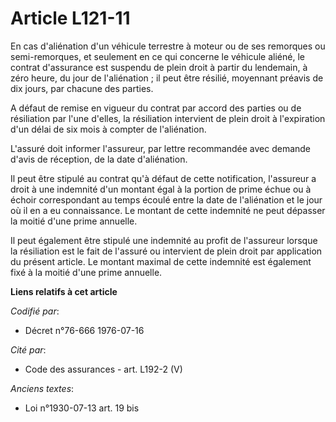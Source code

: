 # Article L121-11

En cas d'aliénation d'un véhicule terrestre à moteur ou de ses remorques ou semi-remorques, et seulement en ce qui concerne
le véhicule aliéné, le contrat d'assurance est suspendu de plein droit à partir du lendemain, à zéro heure, du jour de
l'aliénation ; il peut être résilié, moyennant préavis de dix jours, par chacune des parties.

A défaut de remise en vigueur du contrat par accord des parties ou de résiliation par l'une d'elles, la résiliation
intervient de plein droit à l'expiration d'un délai de six mois à compter de l'aliénation.

L'assuré doit informer l'assureur, par lettre recommandée avec demande d'avis de réception, de la date d'aliénation.

Il peut être stipulé au contrat qu'à défaut de cette notification, l'assureur a droit à une indemnité d'un montant égal à la
portion de prime échue ou à échoir correspondant au temps écoulé entre la date de l'aliénation et le jour où il en a eu
connaissance. Le montant de cette indemnité ne peut dépasser la moitié d'une prime annuelle.

Il peut également être stipulé une indemnité au profit de l'assureur lorsque la résiliation est le fait de l'assuré ou
intervient de plein droit par application du présent article. Le montant maximal de cette indemnité est également fixé à la
moitié d'une prime annuelle.

**Liens relatifs à cet article**

_Codifié par_:

  - Décret n°76-666 1976-07-16

_Cité par_:

  - Code des assurances - art. L192-2 (V)

_Anciens textes_:

  - Loi n°1930-07-13 art. 19 bis

